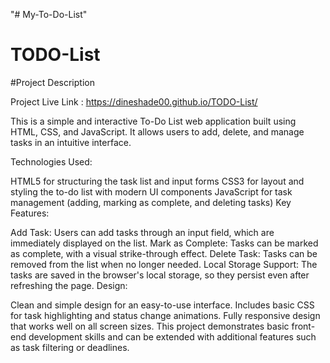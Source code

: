 "# My-To-Do-List" 
# TODO-List

#Project Description 

Project Live Link : https://dineshade00.github.io/TODO-List/

This is a simple and interactive To-Do List web application built using HTML, CSS, and JavaScript. It allows users to add, delete, and manage tasks in an intuitive interface.

Technologies Used:

HTML5 for structuring the task list and input forms
CSS3 for layout and styling the to-do list with modern UI components
JavaScript for task management (adding, marking as complete, and deleting tasks)
Key Features:

Add Task: Users can add tasks through an input field, which are immediately displayed on the list.
Mark as Complete: Tasks can be marked as complete, with a visual strike-through effect.
Delete Task: Tasks can be removed from the list when no longer needed.
Local Storage Support: The tasks are saved in the browser's local storage, so they persist even after refreshing the page.
Design:

Clean and simple design for an easy-to-use interface.
Includes basic CSS for task highlighting and status change animations.
Fully responsive design that works well on all screen sizes.
This project demonstrates basic front-end development skills and can be extended with additional features such as task filtering or deadlines.


